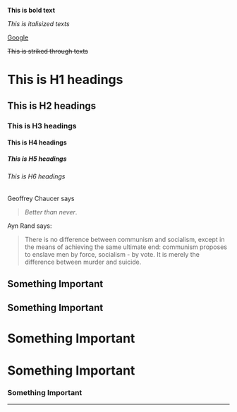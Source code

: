 [](bolding_texts)

**This is bold text**

[](italisizing_texts)

_This is italisized texts_

[](adding_external_links)

[Google]:(https://www.google.com)
[Google]

[](strike_through)

~~This is striked through texts~~

[](headings)

# This is H1 headings
## This is H2 headings
### This is H3 headings
#### This is H4 headings
##### This is H5 headings
###### This is H6 headings


[](creating_blockquotes)

Geoffrey Chaucer says
> _Better than never_.

Ayn Rand says:

>There is no difference between communism and socialism, except in the means of achieving the same ultimate end: communism proposes to enslave men by force, socialism - by vote. It is merely the difference between murder and suicide.

[](creating_headings_with_underline)

Something Important
---
## Something Important

Something Important
===

# Something Important


### Something Important

---